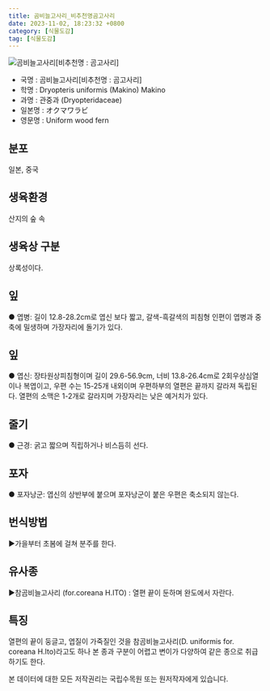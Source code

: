 ```yaml
---
title: 곰비늘고사리_비추천명곰고사리
date: 2023-11-02, 18:23:32 +0800
category: [식물도감]
tag: [식물도감]
---
```




![곰비늘고사리[비추천명 : 곰고사리]](http://www.nature.go.kr/fileUpload/plants/basic/Dryopteridaceae/Dryopteris/3538/1_th2.JPG)
- 국명 : 곰비늘고사리[비추천명 : 곰고사리]
- 학명 : Dryopteris uniformis (Makino) Makino
- 과명 : 관중과 (Dryopteridaceae)
- 일본명 : オクマワラビ
- 영문명 : Uniform wood fern


## 분포
일본, 중국
## 생육환경
산지의 숲 속
## 생육상 구분
상록성이다. 
## 잎
● 엽병: 길이 12.8-28.2cm로 엽신 보다 짧고, 갈색-흑갈색의 피침형 인편이 엽병과 중축에 밀생하며 가장자리에 돌기가 있다. 
## 잎
● 엽신: 장타원상피침형이며 길이 29.6-56.9cm, 너비 13.8-26.4cm로 2회우상심열이나 복엽이고, 우편 수는 15-25개 내외이며 우편하부의 열편은 끝까지 갈라져 독립된다. 열편의 소맥은 1-2개로 갈라지며 가장자리는 낮은 예거치가 있다. 
## 줄기
● 근경: 굵고 짧으며 직립하거나 비스듬히 선다. 
## 포자
● 포자낭군: 엽신의 상반부에 붙으며 포자낭군이 붙은 우편은 축소되지 않는다. 
## 번식방법
▶가을부터 초봄에 걸쳐 분주를 한다.
## 유사종
▶참곰비늘고사리 (for.coreana H.ITO) : 열편 끝이 둔하며 완도에서 자란다.
## 특징
열편의 끝이 둥글고, 엽질이 가죽질인 것을 참곰비늘고사리(D. uniformis for. coreana H.Ito)라고도 하나 본 종과 구분이 어렵고 변이가 다양하여 같은 종으로 취급하기도 한다.






본 데이터에 대한 모든 저작권리는 국립수목원 또는 원저작자에게 있습니다.
